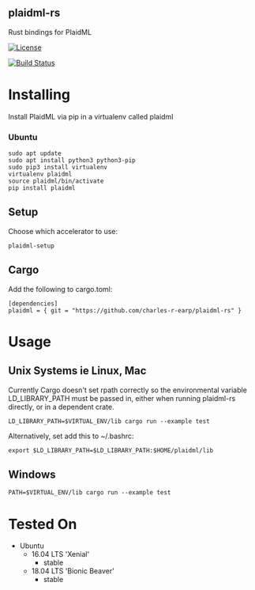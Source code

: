 ## plaidml-rs
Rust bindings for PlaidML

[![License](https://img.shields.io/badge/license-MIT-blue.svg)](https://github.com/charles-r-earp/plaidml-rs/LICENSE)

[![Build Status](https://travis-ci.org/charles-r-earp/plaidml-rs.svg?branch=master)](https://travis-ci.org/charles-r-earp/plaidml-rs)

# Installing
Install PlaidML via pip in a virtualenv called plaidml

### Ubuntu
    sudo apt update
    sudo apt install python3 python3-pip
    sudo pip3 install virtualenv
    virtualenv plaidml
    source plaidml/bin/activate
    pip install plaidml

## Setup
Choose which accelerator to use:

    plaidml-setup 

## Cargo
Add the following to cargo.toml:

    [dependencies]
    plaidml = { git = "https://github.com/charles-r-earp/plaidml-rs" }

# Usage

## Unix Systems ie Linux, Mac
Currently Cargo doesn't set rpath correctly so the environmental variable LD_LIBRARY_PATH  must be passed in, either when running plaidml-rs directly, or in a dependent crate.

    LD_LIBRARY_PATH=$VIRTUAL_ENV/lib cargo run --example test
    
Alternatively, set add this to ~/.bashrc:

    export $LD_LIBRARY_PATH=$LD_LIBRARY_PATH:$HOME/plaidml/lib
    
## Windows

    PATH=$VIRTUAL_ENV/lib cargo run --example test
    
# Tested On
- Ubuntu
  - 16.04 LTS 'Xenial'
    - stable
  - 18.04 LTS 'Bionic Beaver'
    - stable
